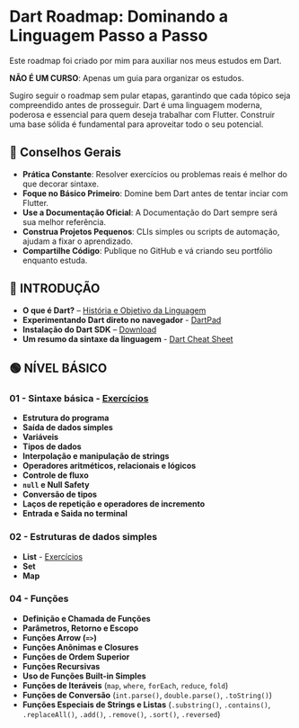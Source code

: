 # **Dart Roadmap: Dominando a Linguagem Passo a Passo**

Este roadmap foi criado por mim para auxiliar nos meus estudos em Dart.

**NÃO É UM CURSO**: Apenas um guia para organizar os estudos.

Sugiro seguir o roadmap sem pular etapas, garantindo que cada tópico seja compreendido antes de prosseguir. Dart é uma linguagem moderna, poderosa e essencial para quem deseja trabalhar com Flutter. Construir uma base sólida é fundamental para aproveitar todo o seu potencial.


## 🌱 **Conselhos Gerais**

* **Prática Constante**: Resolver exercícios ou problemas reais é melhor do que decorar sintaxe.
* **Foque no Básico Primeiro**: Domine bem Dart antes de tentar inciar com Flutter.
* **Use a Documentação Oficial**: A Documentação do Dart sempre será sua melhor referência.
* **Construa Projetos Pequenos**: CLIs simples ou scripts de automação, ajudam a fixar o aprendizado.
* **Compartilhe Código**: Publique no GitHub e vá criando seu portfólio enquanto estuda.


## 🚀 **INTRODUÇÃO**

* **O que é Dart?** – [História e Objetivo da Linguagem](https://www.youtube.com/watch?v=MqGhZDFiVys)
* **Experimentando Dart direto no navegador** - [DartPad](https://dartpad.dev/)
* **Instalação do Dart SDK** – [Download](https://dart.dev/get-dart)
* **Um resumo da sintaxe da linguagem** - [Dart Cheat Sheet](https://github.com/Ricardo7c/Dart-Roadmap/blob/main/cheatsheet.md)


## **🟢 NÍVEL BÁSICO**

### **01 - Sintaxe básica** - [Exercícios](https://github.com/Ricardo7c/Dart-Roadmap/blob/9836a0263ed7b5352821cc1a9124de04eaf691ca/01%20-%20Sintexa%20Basica/README.md)

* **Estrutura do programa** 
* **Saída de dados simples** 
* **Variáveis** 
* **Tipos de dados** 
* **Interpolação e manipulação de strings** 
* **Operadores aritméticos, relacionais e lógicos**
* **Controle de fluxo** 
* **`null` e Null Safety** 
* **Conversão de tipos**
* **Laços de repetição e operadores de incremento** 
* **Entrada e Saida no terminal**


### **02 - Estruturas de dados simples**

* **List** - [Exercícios](https://github.com/Ricardo7c/Dart-Roadmap/blob/9836a0263ed7b5352821cc1a9124de04eaf691ca/02%20-%20Estruturas%20de%20dados%20simples/Listas/README.md)
* **Set** 
* **Map** 


### **04 - Funções**

* **Definição e Chamada de Funções**
* **Parâmetros, Retorno e Escopo**
* **Funções Arrow (`=>`)**
* **Funções Anônimas e Closures**
* **Funções de Ordem Superior**
* **Funções Recursivas**
* **Uso de Funções Built-in Simples**
* **Funções de Iteráveis** (`map`, `where`, `forEach`, `reduce`, `fold`)
* **Funções de Conversão** (`int.parse()`, `double.parse()`, `.toString()`)
* **Funções Especiais de Strings e Listas** (`.substring()`, `.contains()`, `.replaceAll()`, `.add()`, `.remove()`, `.sort()`, `.reversed`)


